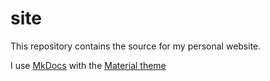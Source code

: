 # site
This repository contains the source for my personal website.

I use [MkDocs](http://mkdocs.org) with the [Material theme](http://squidfunk.github.io/mkdocs-material/)
